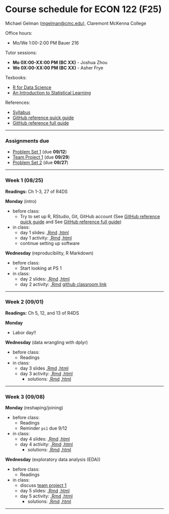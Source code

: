 Course schedule for ECON 122 (F25)
================

Michael Gelman (<mgelman@cmc.edu>), Claremont McKenna College

Office hours:

- Mo/We 1:00-2:00 PM Bauer 216

Tutor sessions:

- **Mo 0X:00-XX:00 PM (BC XX)** - Joshua Zhou
- **We 0X:00-XX:00 PM (BC XX)** - Asher Frye

Texbooks:

- [R for Data Science](http://r4ds.had.co.nz/)
- [An Introduction to Statistical Learning](https://hastie.su.domains/ISLR2/ISLRv2_corrected_June_2023.pdf.download.html)

References:

-   [Syllabus](ECON122_F2025_DataScience_StatisticalLearning.pdf)
-   [GitHub reference quick guide](https://github.com/econ122-f25/github-classroom-for-students)
-   [GitHub reference full guide ](https://happygitwithr.com/index.html)

------------------------------------------------------------------------
### Assignments due

- [Problem Set 1](https://classroom.github.com/a/99IiggPA) (due **09/12**)
- [Team Project 1]() (due **09/29**)
- [Problem Set 2]() (due **09/27**)

------------------------------------------------------------------------

### Week 1 (08/25)

**Readings:** Ch 1-3, 27 of R4DS

**Monday** (intro) 
-   before class:
    - Try to set up R, RStudio, Git, GitHub account (See [GitHub reference quick guide](https://github.com/econ122-f25/github-classroom-for-students) and See [GitHub reference full guide](https://happygitwithr.com/index.html))
-   in class: 
    -   day 1 slides: [.Rmd](slides/day1.Rmd) [.html](https://econ122-f25.github.io/home/slides/day1.html)
    -   day 1 activity: [.Rmd](activity/day1_activity.Rmd) [.html](activity/day1_activity.md) 
    -   continue setting up software

**Wednesday** (reproducibility, R Markdown)
-   before class:
    -   Start looking at PS 1
-   in class: 
    -   day 2 slides: [.Rmd](slides/day2.Rmd) [.html](https://econ122-f25.github.io/home/slides/day2.html)
    -   day 2 activity: [.Rmd](activity/day2_activity.Rmd) [github classroom link](https://classroom.github.com/a/GWld0A2q)
    
------------------------------------------------------------------------
### Week 2 (09/01)

**Readings:**  Ch 5, 12, and 13 of R4DS

**Monday** 

- Labor day!!

**Wednesday** (data wrangling with dplyr)

-   before class:
    -   Readings
-   in class: 
    -   day 3 slides [.Rmd](slides/day3_slides.Rmd) [.html](https://econ122-f25.github.io/home/slides/day3_slides.html)
    -   day 3 activity: [.Rmd](activities/day3_activity.Rmd) [.html](activities/day3_activity.md)
        -  solutions: [.Rmd](activities/solutions/day3_activity_sol.Rmd) [.html](activities/solutions/day3_activity_sol.md)

------------------------------------------------------------------------
### Week 3 (09/08)

**Monday** (reshaping/joining)

-   before class:
    - Readings
    - Reminder `ps1` due 9/12
-   in class: 
    -   day 4 slides: [.Rmd](slides/day4_slides.Rmd) [.html](https://econ122-f25.github.io/home/slides/day4.html)
    -   day 4 activity: [.Rmd](activity/day4_activity.Rmd) [.html](activity/day4_activity.md)
        -  solutions: [.Rmd](activity/solutions/day4_ggplotActivity_solution.Rmd) [.html](activities/solutions/day4_ggplotActivity_solution.md)

**Wednesday** (exploratory data analysis (EDA))

-   before class:
    -   Readings
-   in class: 
    -   discuss [team project 1](https://github.com/econ122-f25/teamproject1)
    -   day 5 slides: [.Rmd](docs/day5_moreggplotsSlides.Rmd) [.html](https://econ122-f25.github.io/home/day5_moreggplotsSlides.html)
    -   day 5 activity: [.Rmd](activities/day5_ggplotActivity_2.Rmd) [.html](activities/day5_ggplotActivity_2.md)
        -  solutions: [.Rmd](activities/solutions/day5_ggplotActivity_2_solution.Rmd) [.html](activities/solutions/day5_ggplotActivity_2_solution.md)

------------------------------------------------------------------------
